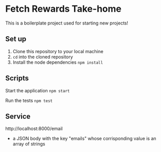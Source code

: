# Fetch Rewards Take-home

This is a boilerplate project used for starting new projects!

## Set up

1. Clone this repository to your local machine
2. `cd` into the cloned repository
3. Install the node dependencies `npm install`

## Scripts

Start the application `npm start`

Run the tests `npm test`

## Service

http://localhost:8000/email

- a JSON body with the key "emails" whose corrisponding value is an array of strings

